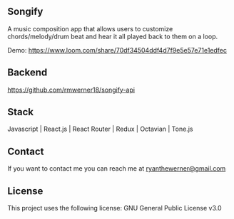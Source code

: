 ## Songify
A music composition app that allows users to customize chords/melody/drum beat and hear it all played back to them on a loop.

Demo: https://www.loom.com/share/70df34504ddf4d7f9e5e57e71e1edfec

## Backend
https://github.com/rmwerner18/songify-api

## Stack
Javascript | React.js | React Router | Redux | Octavian | Tone.js

## Contact
If you want to contact me you can reach me at ryanthewerner@gmail.com

## License
This project uses the following license: GNU General Public License v3.0
